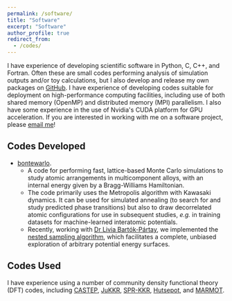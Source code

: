 ```yaml
---
permalink: /software/
title: "Software"
excerpt: "Software"
author_profile: true
redirect_from: 
  - /codes/
---
```


I have experience of developing scientific software in Python, C, C++, and Fortran. Often these are small codes performing analysis of simulation outputs and/or toy calculations, but I also develop and release my own packages on [GitHub](https://github.com/chriswoodgate). I have experience of developing codes suitable for deployment on high-performance computing facilities, including use of both shared memory (OpenMP) and distributed memory (MPI) parallelism. I also have some experience in the use of Nvidia's CUDA platform for GPU acceleration. If you are interested in working with me on a software project, please [email me](mailto:christopher.woodgate@physics.org)!

Codes Developed
-----
* [bontewarlo](https://github.com/ChrisWoodgate/bontewarlo).
  * A code for performing fast, lattice-based Monte Carlo simulations to study atomic arrangements in multicomponent alloys, with an internal energy given by a Bragg-Williams Hamiltonian.
  * The code primarily uses the Metropolis algorithm with Kawasaki dynamics. It can be used for simulated annealing (to search for and study predicted phase transitions) but also to draw decorrelated atomic configurations for use in subsequent studies, *e.g.* in training datasets for machine-learned interatomic potentials.
  * Recently, working with [Dr Livia Bartók-Pártay](https://warwick.ac.uk/fac/sci/chemistry/staff/liviabartokpartay/), we implemented the [nested sampling algorithm](https://en.wikipedia.org/wiki/Nested_sampling_algorithm), which facilitates a complete, unbiased exploration of arbitrary potential energy surfaces.

Codes Used
-----
I have experience using a number of community density functional theory (DFT) codes, including [CASTEP](http://www.castep.org), [JuKKR](https://jukkr.fz-juelich.de), [SPR-KKR](https://www.ebert.cup.uni-muenchen.de/old/), [Hutsepot](https://hutsepot.jku.at), and [MARMOT](https://warwick.ac.uk/marmotcode).
